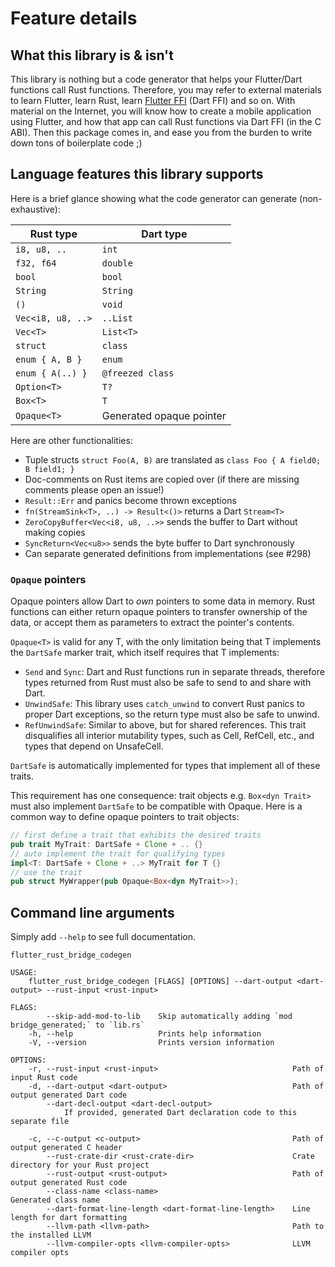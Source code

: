 # Feature details

## What this library is & isn't

This library is nothing but a code generator that helps your Flutter/Dart
functions call Rust functions. Therefore, you may refer to external materials to
learn Flutter, learn Rust, learn
[Flutter FFI](https://flutter.dev/docs/development/platform-integration/c-interop)
(Dart FFI) and so on. With material on the Internet, you will know how to create
a mobile application using Flutter, and how that app can call Rust functions via
Dart FFI (in the C ABI). Then this package comes in, and ease you from the
burden to write down tons of boilerplate code ;)

## Language features this library supports

Here is a brief glance showing what the code generator can generate
(non-exhaustive):

| Rust type         | Dart type                |
| ----------------- | ------------------------ |
| `i8, u8, ..`      | `int`                    |
| `f32, f64`        | `double`                 |
| `bool`            | `bool`                   |
| `String`          | `String`                 |
| `()`              | `void`                   |
| `Vec<i8, u8, ..>` | `..List`                 |
| `Vec<T>`          | `List<T>`                |
| `struct`          | `class`                  |
| `enum { A, B }`   | `enum`                   |
| `enum { A(..) }`  | `@freezed class`         |
| `Option<T>`       | `T?`                     |
| `Box<T>`          | `T`                      |
| `Opaque<T>`       | Generated opaque pointer |

Here are other functionalities:

- Tuple structs `struct Foo(A, B)` are translated as
  `class Foo { A field0; B field1; }`
- Doc-comments on Rust items are copied over (if there are missing comments
  please open an issue!)
- `Result::Err` and panics become thrown exceptions
- `fn(StreamSink<T>, ..) -> Result<()>` returns a Dart `Stream<T>`
- `ZeroCopyBuffer<Vec<i8, u8, ..>>` sends the buffer to Dart without making
  copies
- `SyncReturn<Vec<u8>>` sends the byte buffer to Dart synchronously
- Can separate generated definitions from implementations (see #298)

### `Opaque` pointers

Opaque pointers allow Dart to _own_ pointers to some data in memory. Rust
functions can either return opaque pointers to transfer ownership of the data,
or accept them as parameters to extract the pointer's contents.

`Opaque<T>` is valid for any T, with the only limitation being that T implements
the `DartSafe` marker trait, which itself requires that T implements:

- `Send` and `Sync`: Dart and Rust functions run in separate threads, therefore
  types returned from Rust must also be safe to send to and share with Dart.
- `UnwindSafe`: This library uses `catch_unwind` to convert Rust panics to
  proper Dart exceptions, so the return type must also be safe to unwind.
- `RefUnwindSafe`: Similar to above, but for shared references. This trait
  disqualifies all interior mutability types, such as Cell, RefCell, etc., and
  types that depend on UnsafeCell.

`DartSafe` is automatically implemented for types that implement all of these
traits.

This requirement has one consequence: trait objects e.g. `Box<dyn Trait>` must
also implement `DartSafe` to be compatible with Opaque. Here is a common way to
define opaque pointers to trait objects:

```rust
// first define a trait that exhibits the desired traits
pub trait MyTrait: DartSafe + Clone + .. {}
// auto implement the trait for qualifying types
impl<T: DartSafe + Clone + ..> MyTrait for T {}
// use the trait
pub struct MyWrapper(pub Opaque<Box<dyn MyTrait>>);
```

## Command line arguments

Simply add `--help` to see full documentation.

```shell
flutter_rust_bridge_codegen

USAGE:
    flutter_rust_bridge_codegen [FLAGS] [OPTIONS] --dart-output <dart-output> --rust-input <rust-input>

FLAGS:
        --skip-add-mod-to-lib    Skip automatically adding `mod bridge_generated;` to `lib.rs`
    -h, --help                   Prints help information
    -V, --version                Prints version information

OPTIONS:
    -r, --rust-input <rust-input>                              Path of input Rust code
    -d, --dart-output <dart-output>                            Path of output generated Dart code
        --dart-decl-output <dart-decl-output>
            If provided, generated Dart declaration code to this separate file

    -c, --c-output <c-output>                                  Path of output generated C header
        --rust-crate-dir <rust-crate-dir>                      Crate directory for your Rust project
        --rust-output <rust-output>                            Path of output generated Rust code
        --class-name <class-name>                              Generated class name
        --dart-format-line-length <dart-format-line-length>    Line length for dart formatting
        --llvm-path <llvm-path>                                Path to the installed LLVM
        --llvm-compiler-opts <llvm-compiler-opts>              LLVM compiler opts
```
